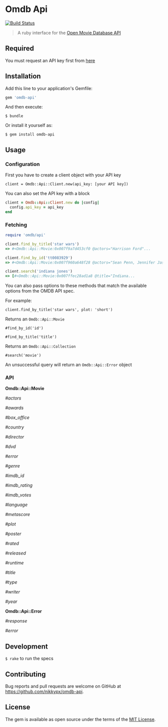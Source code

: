 # Omdb Api

[![Build Status](https://travis-ci.org/nikkypx/omdb-api.svg?branch=master)](https://travis-ci.org/nikkypx/omdb-api)

> A ruby interface for the [Open Movie Database API](http://omdbapi.com/)

## Required

You must request an API key first from [here](http://omdbapi.com/)

## Installation

Add this line to your application's Gemfile:

```ruby
gem 'omdb-api'
```

And then execute:

    $ bundle

Or install it yourself as:

    $ gem install omdb-api

## Usage

### Configuration

First you have to create a client object with your API key

`client = Omdb::Api::Client.new(api_key: [your API key])`

You can also set the API key with a block

```ruby
client = Omdb::Api::Client.new do |config|
  config.api_key = api_key
end
```

### Fetching

```ruby
require 'omdb/api'

client.find_by_title('star wars')
=> #<Omdb::Api::Movie:0x007f9a7d453cf0 @actors="Harrison Ford"...

client.find_by_id('tt0083929')
=> #<Omdb::Api::Movie:0x007f960a648f28 @actors="Sean Penn, Jennifer Jason Leigh, Judge Reinhold, Robert Romanus",

client.search('indiana jones')
=> [#<Omdb::Api::Movie:0x007ffec28ad1a8 @title="Indiana...
```

You can also pass options to these methods that match the available options from 
the OMDB API spec.

For example:

`client.find_by_title('star wars', plot: 'short')`

Returns an `Omdb::Api::Movie`

`#find_by_id('id')`

`#find_by_title('title')`

Returns an `Omdb::Api::Collection`

`#search('movie')`

An unsuccessful query will return an `Omdb::Api::Error` object


### API

**Omdb::Api::Movie**

*#actors*

*#awards*

*#box_office*

*#country*

*#director*

*#dvd*

*#error*

*#genre*

*#imdb_id*

*#imdb_rating*

*#imdb_votes*

*#language*

*#metascore*

*#plot*

*#poster*

*#rated*

*#released*

*#runtime*

*#title*

*#type*

*#writer*

*#year*

**Omdb::Api::Error**

*#response*

*#error*

## Development

`$ rake` to run the specs

## Contributing

Bug reports and pull requests are welcome on GitHub at https://github.com/nikkypx/omdb-api.

## License

The gem is available as open source under the terms of the [MIT License](http://opensource.org/licenses/MIT).
